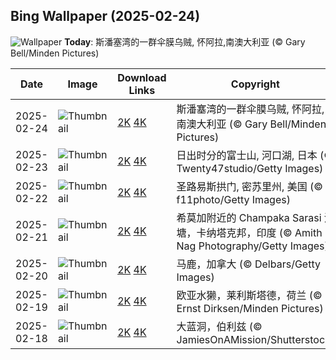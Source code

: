 
  ## Bing Wallpaper (2025-02-24)
  ![Wallpaper](https://cn.bing.com/th?id=OHR.GiantCuttlefish_ZH-CN0670915878_UHD.jpg&w=1024) **Today**: 斯潘塞湾的一群伞膜乌贼, 怀阿拉,南澳大利亚 (© Gary Bell/Minden Pictures)
  


  | Date       | Image      | Download Links    | Copyright    |
  |------------|------------|-------------------|--------------|
  | 2025-02-24 | ![Thumbnail](https://cn.bing.com/th?id=OHR.GiantCuttlefish_ZH-CN0670915878_UHD.jpg&w=384&h=216) | [2K](https://cn.bing.com/th?id=OHR.GiantCuttlefish_ZH-CN0670915878_UHD.jpg&w=2560&h=1440) [4K](https://cn.bing.com/th?id=OHR.GiantCuttlefish_ZH-CN0670915878_UHD.jpg&w=3840&h=2160) | 斯潘塞湾的一群伞膜乌贼, 怀阿拉,南澳大利亚 (© Gary Bell/Minden Pictures) |
  | 2025-02-23 | ![Thumbnail](https://cn.bing.com/th?id=OHR.MtFujiSunrise_ZH-CN0567499176_UHD.jpg&w=384&h=216) | [2K](https://cn.bing.com/th?id=OHR.MtFujiSunrise_ZH-CN0567499176_UHD.jpg&w=2560&h=1440) [4K](https://cn.bing.com/th?id=OHR.MtFujiSunrise_ZH-CN0567499176_UHD.jpg&w=3840&h=2160) | 日出时分的富士山, 河口湖, 日本 (© Twenty47studio/Getty Images) |
  | 2025-02-22 | ![Thumbnail](https://cn.bing.com/th?id=OHR.StLouisArch_ZH-CN0442955735_UHD.jpg&w=384&h=216) | [2K](https://cn.bing.com/th?id=OHR.StLouisArch_ZH-CN0442955735_UHD.jpg&w=2560&h=1440) [4K](https://cn.bing.com/th?id=OHR.StLouisArch_ZH-CN0442955735_UHD.jpg&w=3840&h=2160) | 圣路易斯拱门, 密苏里州, 美国 (© f11photo/Getty Images) |
  | 2025-02-21 | ![Thumbnail](https://cn.bing.com/th?id=OHR.ChampakaSarasi_ZH-CN0254940579_UHD.jpg&w=384&h=216) | [2K](https://cn.bing.com/th?id=OHR.ChampakaSarasi_ZH-CN0254940579_UHD.jpg&w=2560&h=1440) [4K](https://cn.bing.com/th?id=OHR.ChampakaSarasi_ZH-CN0254940579_UHD.jpg&w=3840&h=2160) | 希莫加附近的 Champaka Sarasi 池塘，卡纳塔克邦，印度 (© Amith Nag Photography/Getty Images) |
  | 2025-02-20 | ![Thumbnail](https://cn.bing.com/th?id=OHR.CanadaDeer_ZH-CN0631345798_UHD.jpg&w=384&h=216) | [2K](https://cn.bing.com/th?id=OHR.CanadaDeer_ZH-CN0631345798_UHD.jpg&w=2560&h=1440) [4K](https://cn.bing.com/th?id=OHR.CanadaDeer_ZH-CN0631345798_UHD.jpg&w=3840&h=2160) | 马鹿，加拿大 (© Delbars/Getty Images) |
  | 2025-02-19 | ![Thumbnail](https://cn.bing.com/th?id=OHR.IceHoleOtter_ZH-CN0106321041_UHD.jpg&w=384&h=216) | [2K](https://cn.bing.com/th?id=OHR.IceHoleOtter_ZH-CN0106321041_UHD.jpg&w=2560&h=1440) [4K](https://cn.bing.com/th?id=OHR.IceHoleOtter_ZH-CN0106321041_UHD.jpg&w=3840&h=2160) | 欧亚水獭，莱利斯塔德，荷兰 (© Ernst Dirksen/Minden Pictures) |
  | 2025-02-18 | ![Thumbnail](https://cn.bing.com/th?id=OHR.BlueBelize_ZH-CN9875040666_UHD.jpg&w=384&h=216) | [2K](https://cn.bing.com/th?id=OHR.BlueBelize_ZH-CN9875040666_UHD.jpg&w=2560&h=1440) [4K](https://cn.bing.com/th?id=OHR.BlueBelize_ZH-CN9875040666_UHD.jpg&w=3840&h=2160) | 大蓝洞，伯利兹 (© JamiesOnAMission/Shutterstock) |